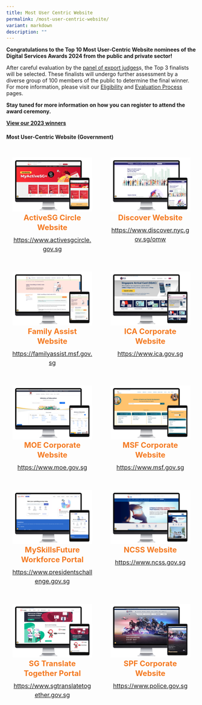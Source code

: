 ```yaml
---
title: Most User Centric Website
permalink: /most-user-centric-website/
variant: markdown
description: ""
---
```

<style type="text/css">
.content h4 {
    color: #B41E8E;
    font-weight: 700;
}
.winner {
    font-size: 1.25rem;
    color: #F47920;
    font-weight: 700;
    line-height: 1.3 !important;
    margin-top: 0;
	  margin-bottom:8px;
}
.classification {
    font-size: 1rem;
    color: #667085;
    line-height: 1.5 !important;
}
.grid-container {
    display: grid;
    gap: 1rem;
	grid-template-columns: repeat(auto-fit, minmax(15rem, 3fr));
    justify-content: center;
	padding-top:12px;
}
	.grid-container .content{text-align:center;padding:1rem; border-radius: 8px;}

    .grid-container .content:hover {
        box-shadow: 0 0 11px rgba(33,33,33,.2);
    }
</style>

<div>
	<p><strong>Congratulations to the Top 10 Most User-Centric Website nominees of the Digital Services Awards 2024 from the public and private sector!</strong></p>
	<p>After careful evaluation by the <a aria-label="Link to Judges" href="/judges/">panel of export judges</a>s, the Top 3 finalists will be selected. These finalists will undergo further assessment by a diverse group of 100 members of the public to determine the final winner. For more information, please visit our <a aria-label="Link to Eligibility" href="/eligibility/">Eligibility</a> and <a aria-label="Link to Evaluation Process" href="/evaluation-process/">Evaluation Process</a> pages.</p>
  <p><strong id="docs-internal-guid-4c9a6648-7fff-b89c-5d9f-468b576d09a3">Stay tuned for more information on how you can register to attend the award ceremony.</strong></p>
    <p><strong><a aria-label="Link to 2023 Winners" href="/winners/2023/">View our 2023 winners</a></strong></p>
</div>
<h4 class="has-text-centered">Most User-Centric Website (Government)</h4>
<div class="grid-container">
	<div class="content">
		<div><img alt="" src="/images/2024%20Finalists/gov_activesgcircle.png"></div>
		<div class="winner">ActiveSG Circle Website</div>
		<div class="classification"><a target="_blank" href="https://www.activesgcircle.gov.sg">https://www.activesgcircle.gov.sg</a></div>
	</div>
	<div class="content">
		<div><img alt="" src="/images/2024%20Finalists/gov_discover_nyc.png"></div>
		<div class="winner">Discover Website</div>
		<div class="classification"><a target="_blank" href="https://www.discover.nyc.gov.sg/omw">https://www.discover.nyc.gov.sg/omw</a></div>
	</div>
	<div class="content">
		<div><img alt="" src="/images/2024%20Finalists/gov_familyassist.png"></div>
		<div class="winner">Family Assist Website</div>
		<div class="classification"><a target="_blank" href="https://familyassist.msf.gov.sg">https://familyassist.msf.gov.sg</a></div>
	</div>
	<div class="content">
		<div><img alt="" src="/images/2024%20Finalists/gov_ica.png"></div>
		<div class="winner">ICA Corporate Website</div>
		<div class="classification"><a target="_blank" href="https://www.ica.gov.sg">https://www.ica.gov.sg</a></div>
	</div>
	<div class="content">
		<div><img alt="" src="/images/2024%20Finalists/gov_moe.png"></div>
		<div class="winner">MOE Corporate Website</div>
		<div class="classification"><a target="_blank" href="https://www.moe.gov.sg">https://www.moe.gov.sg</a></div>
	</div>
	<div class="content">
		<div><img alt="" src="/images/2024%20Finalists/gov_msf.png"></div>
		<div class="winner">MSF Corporate Website</div>
		<div class="classification"><a target="_blank" href="https://www.msf.gov.sg">https://www.msf.gov.sg</a></div>
	</div>
	<div class="content">
		<div><img alt="" src="/images/2024%20Finalists/gov_myskillsfuture.png"></div>
		<div class="winner">MySkillsFuture Workforce Portal</div>
		<div class="classification"><a target="_blank" href="https://www.presidentschallenge.gov.sg/">https://www.presidentschallenge.gov.sg</a></div>
	</div>
	<div class="content">
		<div><img alt="" src="/images/2024%20Finalists/gov_ncss.png"></div>
		<div class="winner">NCSS Website</div>
		<div class="classification"><a target="_blank" href="https://www.ncss.gov.sg/">https://www.ncss.gov.sg</a></div>
	</div>
	<div class="content">
		<div><img alt="" src="/images/2024%20Finalists/gov_sgtranslatetogether.png"></div>
		<div class="winner">SG Translate Together Portal</div>
		<div class="classification"><a target="_blank" href="https://www.sgtranslatetogether.gov.sg">https://www.sgtranslatetogether.gov.sg</a></div>
	</div>
	<div class="content">
		<div><img alt="" src="/images/2024%20Finalists/gov_police.png"></div>
		<div class="winner">SPF Corporate Website</div>
		<div class="classification"><a target="_blank" href="https://www.police.gov.sg">https://www.police.gov.sg</a></div>
	</div>
</div>